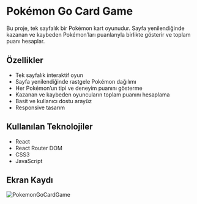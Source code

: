 # Pokémon Go Card Game

Bu proje, tek sayfalık bir Pokémon kart oyunudur. Sayfa yenilendiğinde kazanan ve kaybeden Pokémon’ları puanlarıyla birlikte gösterir ve toplam puanı hesaplar.


## Özellikler

- Tek sayfalık interaktif oyun  
- Sayfa yenilendiğinde rastgele Pokémon dağılımı  
- Her Pokémon’un tipi ve deneyim puanını gösterme  
- Kazanan ve kaybeden oyuncuların toplam puanını hesaplama  
- Basit ve kullanıcı dostu arayüz
- Responsive tasarım

## Kullanılan Teknolojiler

- React  
- React Router DOM   
- CSS3  
- JavaScript   

## Ekran Kaydı

![PokemonGoCardGame](https://github.com/user-attachments/assets/5b4fb079-6150-4cc8-af48-9c27df827d4d)

